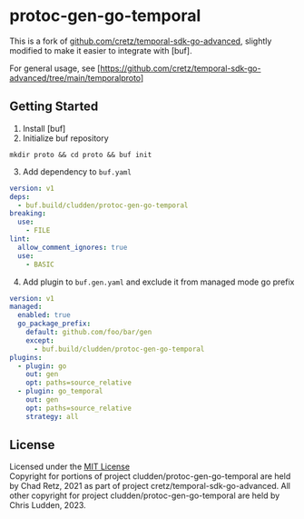 # protoc-gen-go-temporal

This is a fork of [github.com/cretz/temporal-sdk-go-advanced](https://github.com/cretz/temporal-sdk-go-advanced), slightly modified to make it easier to integrate with [buf].

For general usage, see [https://github.com/cretz/temporal-sdk-go-advanced/tree/main/temporalproto]

## Getting Started
1. Install [buf]
2. Initialize buf repository
```shell
mkdir proto && cd proto && buf init
```
3. Add dependency to `buf.yaml`
```yaml
version: v1
deps:
  - buf.build/cludden/protoc-gen-go-temporal
breaking:
  use:
    - FILE
lint:
  allow_comment_ignores: true
  use:
    - BASIC
```
4. Add plugin to `buf.gen.yaml` and exclude it from managed mode go prefix
```yaml
version: v1
managed:
  enabled: true
  go_package_prefix:
    default: github.com/foo/bar/gen
    except:
      - buf.build/cludden/protoc-gen-go-temporal
plugins:
  - plugin: go
    out: gen
    opt: paths=source_relative
  - plugin: go_temporal
    out: gen
    opt: paths=source_relative
    strategy: all
```

## License
Licensed under the [MIT License](LICENSE.md)  
Copyright for portions of project cludden/protoc-gen-go-temporal are held by Chad Retz, 2021 as part of project cretz/temporal-sdk-go-advanced. All other copyright for project cludden/protoc-gen-go-temporal are held by Chris Ludden, 2023.